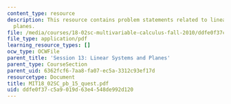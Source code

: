 ```yaml
---
content_type: resource
description: This resource contains problem statements related to linear systems and
  planes.
file: /media/courses/18-02sc-multivariable-calculus-fall-2010/ddfe0f37c5a9019d63e4548de992d120_MIT18_02SC_pb_15_quest.pdf
file_type: application/pdf
learning_resource_types: []
ocw_type: OCWFile
parent_title: 'Session 13: Linear Systems and Planes'
parent_type: CourseSection
parent_uid: 6362fcf6-7aa8-fa07-ec5a-3312c93ef17d
resourcetype: Document
title: MIT18_02SC_pb_15_quest.pdf
uid: ddfe0f37-c5a9-019d-63e4-548de992d120
---
```

